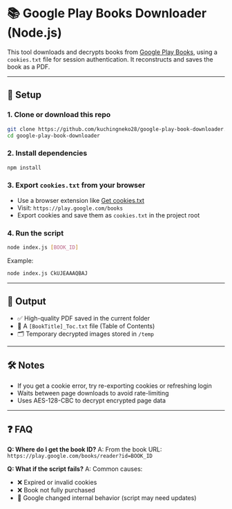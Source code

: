 # 📚 Google Play Books Downloader (Node.js)

This tool downloads and decrypts books from [Google Play Books](https://play.google.com/books), using a `cookies.txt` file for session authentication. It reconstructs and saves the book as a PDF.


---

## 📂 Setup

### 1. Clone or download this repo

```bash
git clone https://github.com/kuchingneko28/google-play-book-downloader.git
cd google-play-book-downloader
```

### 2. Install dependencies

```bash
npm install
```

### 3. Export `cookies.txt` from your browser

* Use a browser extension like [Get cookies.txt](https://chrome.google.com/webstore/detail/get-cookiestxt/iejblfompndnhinmlbaohbfpkkdnjhib)
* Visit: `https://play.google.com/books`
* Export cookies and save them as `cookies.txt` in the project root

### 4. Run the script

```bash
node index.js [BOOK_ID]
```

Example:

```bash
node index.js CkUJEAAAQBAJ
```

---

## 📄 Output

* ✅ High-quality PDF saved in the current folder
* 📄 A `[BookTitle]_Toc.txt` file (Table of Contents)
* 🗂️ Temporary decrypted images stored in `/temp`

---

## 🛠 Notes

* If you get a cookie error, try re-exporting cookies or refreshing login
* Waits between page downloads to avoid rate-limiting
* Uses AES-128-CBC to decrypt encrypted page data

---

## ❓ FAQ

**Q: Where do I get the book ID?**
A: From the book URL:
`https://play.google.com/books/reader?id=BOOK_ID`

**Q: What if the script fails?**
A: Common causes:

* ❌ Expired or invalid cookies
* ❌ Book not fully purchased
* 🔄 Google changed internal behavior (script may need updates)

